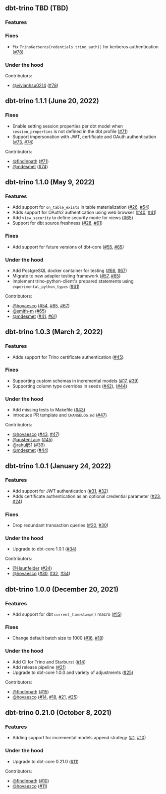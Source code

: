 ## dbt-trino TBD (TBD)

### Features

### Fixes
- Fix `TrinoKerberosCredentials.trino_auth()` for kerberos authentication ([#78](https://github.com/starburstdata/dbt-trino/pull/78))
### Under the hood

Contributors:
* [@vivianhsu0214](https://github.com/vivianhsu0214) ([#78](https://github.com/starburstdata/dbt-trino/pull/78))

## dbt-trino 1.1.1 (June 20, 2022)

### Fixes
- Enable setting session properties per dbt model when `session_properties` is not defined in the dbt profile ([#71](https://github.com/starburstdata/dbt-trino/pull/71))
- Support impersonation with JWT, certificate and OAuth authentication ([#73](https://github.com/starburstdata/dbt-trino/issues/73), [#74](https://github.com/starburstdata/dbt-trino/pull/74))

Contributors:
* [@findinpath](https://github.com/findinpath) ([#71](https://github.com/starburstdata/dbt-trino/pull/71))
* [@mdesmet](https://github.com/mdesmet) ([#74](https://github.com/starburstdata/dbt-trino/pull/74))

## dbt-trino 1.1.0 (May 9, 2022)

### Features
- Add support for `on_table_exists` in table materialization ([#26](https://github.com/starburstdata/dbt-trino/issues/26), [#54](https://github.com/starburstdata/dbt-trino/pull/54))
- Adds support for OAuth2 authentication using web browser ([#40](https://github.com/starburstdata/dbt-trino/issues/40), [#41](https://github.com/starburstdata/dbt-trino/pull/41))
- Add `view_security` to define security mode for views ([#65](https://github.com/starburstdata/dbt-trino/pull/65))
- Support for dbt source freshness ([#28](https://github.com/starburstdata/dbt-trino/issues/28), [#61](https://github.com/starburstdata/dbt-trino/pull/61))

### Fixes
- Add support for future versions of dbt-core ([#55](https://github.com/starburstdata/dbt-trino/issues/55), [#65](https://github.com/starburstdata/dbt-trino/pull/65))

### Under the hood
- Add PostgreSQL docker container for testing ([#66](https://github.com/starburstdata/dbt-trino/issues/66), [#67](https://github.com/starburstdata/dbt-trino/pull/67))
- Migrate to new adapter testing framework ([#57](https://github.com/starburstdata/dbt-trino/issues/57), [#65](https://github.com/starburstdata/dbt-trino/pull/65))
- Implement trino-python-client's prepared statements using `experimental_python_types` ([#61](https://github.com/starburstdata/dbt-trino/pull/61))
  
Contributors:
* [@hovaesco](https://github.com/hovaesco) ([#54](https://github.com/starburstdata/dbt-trino/pull/54), [#65](https://github.com/starburstdata/dbt-trino/pull/65), [#67](https://github.com/starburstdata/dbt-trino/pull/67))
* [@smith-m](https://github.com/smith-m) ([#65](https://github.com/starburstdata/dbt-trino/pull/65))
* [@mdesmet](https://github.com/mdesmet) ([#41](https://github.com/starburstdata/dbt-trino/pull/41), [#61](https://github.com/starburstdata/dbt-trino/pull/61))

## dbt-trino 1.0.3 (March 2, 2022)

### Features
- Adds support for Trino certificate authentication ([#45](https://github.com/starburstdata/dbt-trino/pull/45))

### Fixes
- Supporting custom schemas in incremental models ([#17](https://github.com/starburstdata/dbt-trino/issues/17), [#39](https://github.com/starburstdata/dbt-trino/pull/39))
- Supporting column type overrides in seeds ([#42](https://github.com/starburstdata/dbt-trino/issues/42)), ([#44](https://github.com/starburstdata/dbt-trino/pull/44))

### Under the hood
- Add missing tests to Makefile ([#43](https://github.com/starburstdata/dbt-trino/pull/43))
- Introduce PR template and `CHANGELOG.md` ([#47](https://github.com/starburstdata/dbt-trino/pull/47))

Contributors:
* [@hovaesco](https://github.com/hovaesco) ([#43](https://github.com/starburstdata/dbt-trino/pull/43), [#47](https://github.com/starburstdata/dbt-trino/pull/47))
* [@austenLacy](https://github.com/austenLacy) ([#45](https://github.com/starburstdata/dbt-trino/pull/45))
* [@rahulj51](https://github.com/rahulj51) ([#39](https://github.com/starburstdata/dbt-trino/pull/39))
* [@mdesmet](https://github.com/mdesmet) ([#44](https://github.com/starburstdata/dbt-trino/pull/44))

## dbt-trino 1.0.1 (January 24, 2022)

### Features
- Add support for JWT authentication ([#31](https://github.com/starburstdata/dbt-trino/issues/31), [#32](https://github.com/starburstdata/dbt-trino/pull/32))
- Adds certificate authentication as an optional credential parameter ([#23](https://github.com/starburstdata/dbt-trino/issues/23), [#24](https://github.com/starburstdata/dbt-trino/pull/24))

### Fixes
- Drop redundant transaction queries ([#20](https://github.com/starburstdata/dbt-trino/issues/20), [#30](https://github.com/starburstdata/dbt-trino/pull/30))

### Under the hood
- Upgrade to dbt-core 1.0.1 ([#34](https://github.com/starburstdata/dbt-trino/pull/34))

Contributors:
* [@Haunfelder](https://github.com/Haunfelder) ([#24](https://github.com/starburstdata/dbt-trino/pull/24))
* [@hovaesco](https://github.com/hovaesco) ([#30](https://github.com/starburstdata/dbt-trino/pull/30), [#32](https://github.com/starburstdata/dbt-trino/pull/32),  [#34](https://github.com/starburstdata/dbt-trino/pull/34))

## dbt-trino 1.0.0  (December 20, 2021)

### Features
- Add support for dbt `current_timestamp()` macro ([#15](https://github.com/starburstdata/dbt-trino/pull/15))

### Fixes
- Change default batch size to 1000 ([#16](https://github.com/starburstdata/dbt-trino/issues/16), [#18](https://github.com/starburstdata/dbt-trino/pull/18))

### Under the hood
- Add CI for Trino and Starburst ([#14](https://github.com/starburstdata/dbt-trino/pull/14))
- Add release pipeline ([#21](https://github.com/starburstdata/dbt-trino/pull/21))
- Upgrade to dbt-core 1.0.0 and variety of adjustments ([#25](https://github.com/starburstdata/dbt-trino/pull/25))

Contributors:
* [@findinpath](https://github.com/findinpath) ([#15](https://github.com/starburstdata/dbt-trino/pull/15))
* [@hovaesco](https://github.com/hovaesco) ([#14](https://github.com/starburstdata/dbt-trino/pull/14), [#18](https://github.com/starburstdata/dbt-trino/pull/18), [#21](https://github.com/starburstdata/dbt-trino/pull/21), [#25](https://github.com/starburstdata/dbt-trino/pull/25))

## dbt-trino 0.21.0  (October 8, 2021)

### Features
- Adding support for incremental models append strategy ([#1](https://github.com/starburstdata/dbt-trino/issues/1), [#10](https://github.com/starburstdata/dbt-trino/pull/10))

### Under the hood
- Upgrade to dbt-core 0.21.0 ([#11](https://github.com/starburstdata/dbt-trino/pull/11))


Contributors:
* [@findinpath](https://github.com/findinpath) ([#10](https://github.com/starburstdata/dbt-trino/pull/10))
* [@hovaesco](https://github.com/hovaesco) ([#11](https://github.com/starburstdata/dbt-trino/pull/11))
